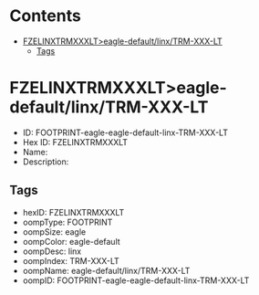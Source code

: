 



Contents
========

* [FZELINXTRMXXXLT>eagle-default/linx/TRM-XXX-LT](#fzelinxtrmxxxlteagle-defaultlinxtrm-xxx-lt)
	* [Tags](#tags)

# FZELINXTRMXXXLT>eagle-default/linx/TRM-XXX-LT

- ID: FOOTPRINT-eagle-eagle-default-linx-TRM-XXX-LT
- Hex ID: FZELINXTRMXXXLT
- Name: 
- Description: 

## Tags

- hexID: FZELINXTRMXXXLT
- oompType: FOOTPRINT
- oompSize: eagle
- oompColor: eagle-default
- oompDesc: linx
- oompIndex: TRM-XXX-LT
- oompName: eagle-default/linx/TRM-XXX-LT
- oompID: FOOTPRINT-eagle-eagle-default-linx-TRM-XXX-LT
